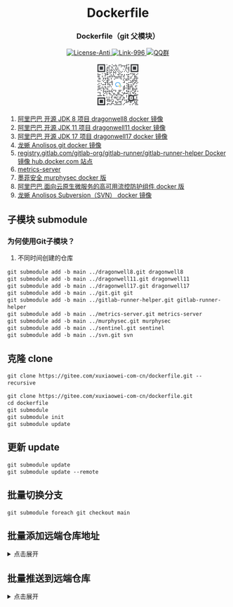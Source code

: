 <div align="center" style="text-align: center;">
    <h1>Dockerfile</h1>
    <h3>Dockerfile（git 父模块）</h3>
    <a target="_blank" href="https://github.com/996icu/996.ICU/blob/master/LICENSE">
        <img alt="License-Anti" src="https://img.shields.io/badge/License-Anti 996-blue.svg">
    </a>
    <a target="_blank" href="https://996.icu/#/zh_CN">
        <img alt="Link-996" src="https://img.shields.io/badge/Link-996.icu-red.svg">
    </a>
    <a target="_blank" href="https://qm.qq.com/cgi-bin/qm/qr?k=ZieC6s1WB4njfVbrDHYgoNS8YpT26VtF&jump_from=webapi">
        <img alt="QQ群" src="https://img.shields.io/badge/QQ群-696503132-blue.svg"/>
    </a>
</div>

<p></p>

<div align="center" style="text-align: center;">
    <a target="_blank" href="https://work.weixin.qq.com/gm/75cfc47d6a341047e4b6aca7389bdfa8">
        <img alt="企业微信群" src="static/wechat-work.jpg" height="100"/>
    </a>
</div>

1. [阿里巴巴 开源 JDK 8 项目 dragonwell8 docker 镜像](https://gitee.com/xuxiaowei-com-cn/dragonwell8.git)
2. [阿里巴巴 开源 JDK 11 项目 dragonwell11 docker 镜像](https://gitee.com/xuxiaowei-com-cn/dragonwell11.git)
3. [阿里巴巴 开源 JDK 17 项目 dragonwell17 docker 镜像](https://gitee.com/xuxiaowei-com-cn/dragonwell17.git)
4. [龙蜥 Anolisos git docker 镜像](https://gitee.com/xuxiaowei-com-cn/git.git)
5. [registry.gitlab.com/gitlab-org/gitlab-runner/gitlab-runner-helper Docker 镜像 hub.docker.com 站点](https://gitee.com/xuxiaowei-com-cn/gitlab-runner-helper.git)
6. [metrics-server](https://gitee.com/xuxiaowei-com-cn/metrics-server)
7. [墨菲安全 murphysec docker 版](https://gitee.com/xuxiaowei-com-cn/murphysec.git)
8. [阿里巴巴 面向云原生微服务的高可用流控防护组件 docker 版](https://gitee.com/xuxiaowei-com-cn/sentinel.git)
9. [龙蜥 Anolisos Subversion（SVN） docker 镜像](https://gitee.com/xuxiaowei-com-cn/svn.git)

## 子模块 submodule

### 为何使用Git子模块？

1. 不同时间创建的仓库

```shell
git submodule add -b main ../dragonwell8.git dragonwell8
git submodule add -b main ../dragonwell11.git dragonwell11
git submodule add -b main ../dragonwell17.git dragonwell17
git submodule add -b main ../git.git git
git submodule add -b main ../gitlab-runner-helper.git gitlab-runner-helper
git submodule add -b main ../metrics-server.git metrics-server
git submodule add -b main ../murphysec.git murphysec
git submodule add -b main ../sentinel.git sentinel
git submodule add -b main ../svn.git svn
```

## 克隆 clone

```shell
git clone https://gitee.com/xuxiaowei-com-cn/dockerfile.git --recursive
```

```shell
git clone https://gitee.com/xuxiaowei-com-cn/dockerfile.git
cd dockerfile
git submodule
git submodule init
git submodule update
```

## 更新 update

```shell
git submodule update
git submodule update --remote
```

## 批量切换分支

```shell
git submodule foreach git checkout main
```

## 批量添加远端仓库地址

<details>
<summary>点击展开</summary>
git remote add gitee https://gitee.com/xuxiaowei-com-cn/dockerfile.git

git remote add gitlab https://gitlab.com/xuxiaowei-com-cn/dockerfile.git

git remote add jihulab https://jihulab.com/xuxiaowei-com-cn/dockerfile.git

git remote add github https://github.com/xuxiaowei-com-cn/dockerfile.git

git remote add gitcode https://gitcode.net/xuxiaowei-com-cn/dockerfile.git

git remote add gitlink https://gitlink.org.cn/xuxiaowei-com-cn/dockerfile.git
</details>

## 批量推送到远端仓库

<details>
<summary>点击展开</summary>

git fetch "origin" main:main

cd dragonwell8

git fetch "gitee" main:main

git.exe push --all --progress "gitee"

git.exe push --all --progress "gitlab"

git.exe push --all --progress "jihulab"

git.exe push --all --progress "github"

git.exe push --all --progress "gitcode"

git.exe push --all --progress "gitlink"

cd ..

cd dragonwell11

git fetch "gitee" main:main

git.exe push --all --progress "gitee"

git.exe push --all --progress "gitlab"

git.exe push --all --progress "jihulab"

git.exe push --all --progress "github"

git.exe push --all --progress "gitcode"

git.exe push --all --progress "gitlink"

cd ..

cd dragonwell17

git fetch "gitee" main:main

git.exe push --all --progress "gitee"

git.exe push --all --progress "gitlab"

git.exe push --all --progress "jihulab"

git.exe push --all --progress "github"

git.exe push --all --progress "gitcode"

git.exe push --all --progress "gitlink"

cd ..

cd git

git fetch "gitee" main:main

git.exe push --all --progress "gitee"

git.exe push --all --progress "gitlab"

git.exe push --all --progress "jihulab"

git.exe push --all --progress "github"

git.exe push --all --progress "gitcode"

git.exe push --all --progress "gitlink"

cd ..

cd gitlab-runner-helper

git fetch "gitee" main:main

git.exe push --all --progress "gitee"

git.exe push --all --progress "gitlab"

git.exe push --all --progress "jihulab"

git.exe push --all --progress "github"

git.exe push --all --progress "gitcode"

git.exe push --all --progress "gitlink"

cd ..

cd metrics-server

git fetch "gitee" main:main

git.exe push --all --progress "gitee"

git.exe push --all --progress "gitlab"

git.exe push --all --progress "jihulab"

git.exe push --all --progress "github"

git.exe push --all --progress "gitcode"

git.exe push --all --progress "gitlink"

cd ..

cd murphysec

git fetch "gitee" main:main

git.exe push --all --progress "gitee"

git.exe push --all --progress "gitlab"

git.exe push --all --progress "jihulab"

git.exe push --all --progress "github"

git.exe push --all --progress "gitcode"

git.exe push --all --progress "gitlink"

cd ..

cd svn

git fetch "gitee" main:main

git.exe push --all --progress "gitee"

git.exe push --all --progress "gitlab"

git.exe push --all --progress "jihulab"

git.exe push --all --progress "github"

git.exe push --all --progress "gitcode"

git.exe push --all --progress "gitlink"

cd ..

git.exe fetch -v --progress "origin"

git.exe push --all --progress "origin"

</details>
